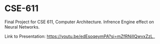 # CSE-611
Final Project for CSE 611, Computer Architecture. Infrence Engine effect on Neural Networks.

Link to Presentation: https://youtu.be/edEsoqeymPA?si=mZfRNiIlQwvxZzL_
